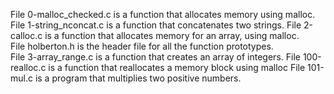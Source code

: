 File 0-malloc_checked.c is a function that allocates memory using malloc.
File 1-string_nconcat.c is a function that concatenates two strings.
File 2-calloc.c is a function that allocates memory for an array, using malloc.   
File holberton.h is the header file for all the function prototypes.  
File 3-array_range.c is a function that creates an array of integers.
File 100-realloc.c is a function that reallocates a memory block using malloc
File 101-mul.c is a program that multiplies two positive numbers.
